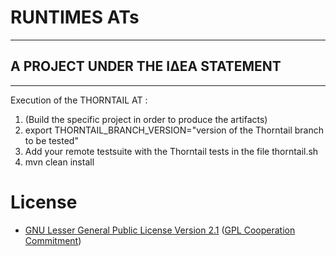 # RUNTIMES ATs
--------------------------

## A PROJECT UNDER THE ΙΔΕΑ STATEMENT
--------------------------------------

Execution of the THORNTAIL AT :

1. (Build the specific project in order to produce the artifacts)
2. export THORNTAIL_BRANCH_VERSION="version of the Thorntail branch to be tested"
3. Add your remote testsuite with the Thorntail tests in the file thorntail.sh
4. mvn clean install



# License 
* [GNU Lesser General Public License Version 2.1](http://www.gnu.org/licenses/lgpl-2.1-standalone.html) ([GPL Cooperation Commitment](https://github.com/gplcc/gplcc/blob/master/Project/COMMITMENT))

